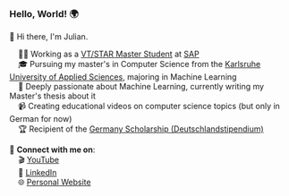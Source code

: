 ### Hello, World! 🌍

👋 Hi there, I'm Julian.

&nbsp;&nbsp;&nbsp;&nbsp;👨‍💻 Working as a [VT/STAR Master Student](https://jobs.sap.com/content/sap-star/) at [SAP](https://www.sap.com)  
&nbsp;&nbsp;&nbsp;&nbsp;🎓 Pursuing my master's in Computer Science from the [Karlsruhe University of Applied Sciences](https://en.wikipedia.org/wiki/Karlsruhe_University_of_Applied_Sciences), majoring in Machine Learning  
&nbsp;&nbsp;&nbsp;&nbsp;🤖 Deeply passionate about Machine Learning, currently writing my Master's thesis about it  
&nbsp;&nbsp;&nbsp;&nbsp;📹 Creating educational videos on computer science topics (but only in German for now)  
&nbsp;&nbsp;&nbsp;&nbsp;🏆 Recipient of the [Germany Scholarship (Deutschlandstipendium)](https://www.deutschlandstipendium.de/startseite.html)  

🔗 **Connect with me on**:  
&nbsp;&nbsp;&nbsp;&nbsp;🎬 [YouTube](https://www.youtube.com/channel/UCPOv6aROWBSxBNXXTDIHf2w)  
&nbsp;&nbsp;&nbsp;&nbsp;💼 [LinkedIn](https://www.linkedin.com/in/julian-a%C3%9Fmann-195798156)  
&nbsp;&nbsp;&nbsp;&nbsp;🌐 [Personal Website](https://julianassmann.de)
